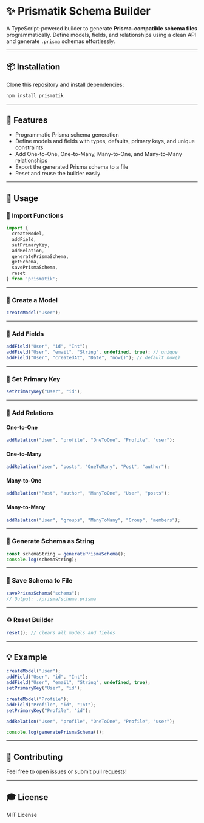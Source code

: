 # ✨ Prismatik Schema Builder

A TypeScript-powered builder to generate **Prisma-compatible schema files** programmatically. Define models, fields, and relationships using a clean API and generate `.prisma` schemas effortlessly.

---

## 📦 Installation

Clone this repository and install dependencies:

```bash
npm install prismatik
```

---

## 🚀 Features

- Programmatic Prisma schema generation
- Define models and fields with types, defaults, primary keys, and unique constraints
- Add One-to-One, One-to-Many, Many-to-One, and Many-to-Many relationships
- Export the generated Prisma schema to a file
- Reset and reuse the builder easily

---

## 🧠 Usage

### 📁 Import Functions

```ts
import {
  createModel,
  addField,
  setPrimaryKey,
  addRelation,
  generatePrismaSchema,
  getSchema,
  savePrismaSchema,
  reset
} from 'prismatik';
```

---

### 🔨 Create a Model

```ts
createModel("User");
```

---

### 🧱 Add Fields

```ts
addField("User", "id", "Int");
addField("User", "email", "String", undefined, true); // unique
addField("User", "createdAt", "Date", "now()"); // default now()
```

---

### 🔐 Set Primary Key

```ts
setPrimaryKey("User", "id");
```

---

### 👥 Add Relations

#### One-to-One
```ts
addRelation("User", "profile", "OneToOne", "Profile", "user");
```

#### One-to-Many
```ts
addRelation("User", "posts", "OneToMany", "Post", "author");
```

#### Many-to-One
```ts
addRelation("Post", "author", "ManyToOne", "User", "posts");
```

#### Many-to-Many
```ts
addRelation("User", "groups", "ManyToMany", "Group", "members");
```

---

### 📄 Generate Schema as String

```ts
const schemaString = generatePrismaSchema();
console.log(schemaString);
```

---

### 📂 Save Schema to File

```ts
savePrismaSchema("schema");
// Output: ./prisma/schema.prisma
```

---

### ♻️ Reset Builder

```ts
reset(); // clears all models and fields
```

---

## 💡 Example

```ts
createModel("User");
addField("User", "id", "Int");
addField("User", "email", "String", undefined, true);
setPrimaryKey("User", "id");

createModel("Profile");
addField("Profile", "id", "Int");
setPrimaryKey("Profile", "id");

addRelation("User", "profile", "OneToOne", "Profile", "user");

console.log(generatePrismaSchema());
```

---

## 🙏 Contributing

Feel free to open issues or submit pull requests!

---

## 🎓 License

MIT License


